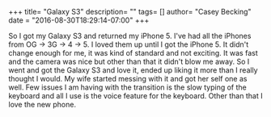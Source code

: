 +++
title= "Galaxy S3"
description= ""
tags= []
author= "Casey Becking"
date = "2016-08-30T18:29:14-07:00"
+++

So I got my Galaxy S3 and returned my iPhone 5. I've had all the iPhones from OG -> 3G -> 4 -> 5. I loved them up until I got the iPhone 5. It didn't change enough for me, it was kind of standard and not exciting. It was fast and the camera was nice but other than that it didn't blow me away. So I went and got the Galaxy S3 and love it, ended up liking it more than I really thought I would. My wife started messing with it and got her self one as well. Few issues I am having with the transition is the slow typing of the keyboard and all I use is the voice feature for the keyboard. Other than that I love the new phone.